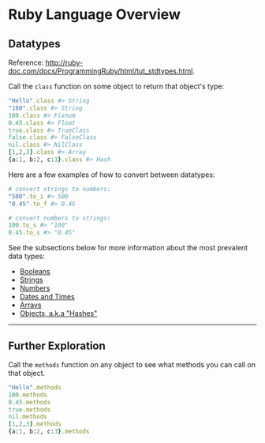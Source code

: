 # Ruby Language Overview

## Datatypes

Reference: http://ruby-doc.com/docs/ProgrammingRuby/html/tut_stdtypes.html.

Call the `class` function on some object to return that object's type:

```ruby
"Hello".class #> String
"100".class #> String
100.class #> Fixnum
0.45.class #> Float
true.class #> TrueClass
false.class #> FalseClass
nil.class #> NilClass
[1,2,3].class #> Array
{a:1, b:2, c:3}.class #> Hash
```

Here are a few examples of how to convert between datatypes:

```ruby
# convert strings to numbers:
"500".to_i #> 500
"0.45".to_f #> 0.45

# convert numbers to strings:
100.to_s #> "100"
0.45.to_s #> "0.45"
```

See the subsections below for more information about the most prevalent data types:

  + [Booleans](datatypes/booleans.md)
  + [Strings](datatypes/strings.md)
  + [Numbers](datatypes/numbers.md)
  + [Dates and Times](datatypes/dates-and-times.md)
  + [Arrays](datatypes/arrays.md)
  + [Objects, a.k.a "Hashes"](datatypes/hashes.md)

<hr>

## Further Exploration

Call the `methods` function on any object to see what methods you can call on that object.

```ruby
"Hello".methods
100.methods
0.45.methods
true.methods
nil.methods
[1,2,3].methods
{a:1, b:2, c:3}.methods
```
